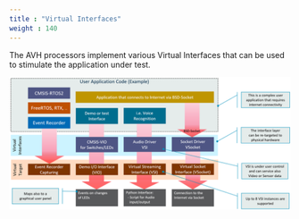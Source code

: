 ```yaml
---
title : "Virtual Interfaces"
weight : 140
---
```


The AVH processors implement various Virtual Interfaces that can be used to stimulate the application under test.

![Import project dialog](/static/Virtual_Interfaces.png)